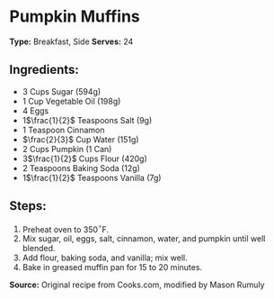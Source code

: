 # Pumpkin Muffins

**Type:** Breakfast, Side
**Serves:** 24

## Ingredients:
- 3 Cups Sugar (594g)
- 1 Cup Vegetable Oil (198g)
- 4 Eggs
- 1$\frac{1}{2}$ Teaspoons Salt (9g)
- 1 Teaspoon Cinnamon
- $\frac{2}{3}$ Cup Water (151g)
- 2 Cups Pumpkin (1 Can)
- 3$\frac{1}{2}$ Cups Flour (420g)
- 2 Teaspoons Baking Soda (12g)
- 1$\frac{1}{2}$ Teaspoons Vanilla (7g)

## Steps:
1. Preheat oven to 350$^\circ$F.
2. Mix sugar, oil, eggs, salt, cinnamon, water, and pumpkin until well blended.
3. Add flour, baking soda, and vanilla; mix well.
4. Bake in greased muffin pan for 15 to 20 minutes.

**Source:** Original recipe from Cooks.com, modified by Mason Rumuly
